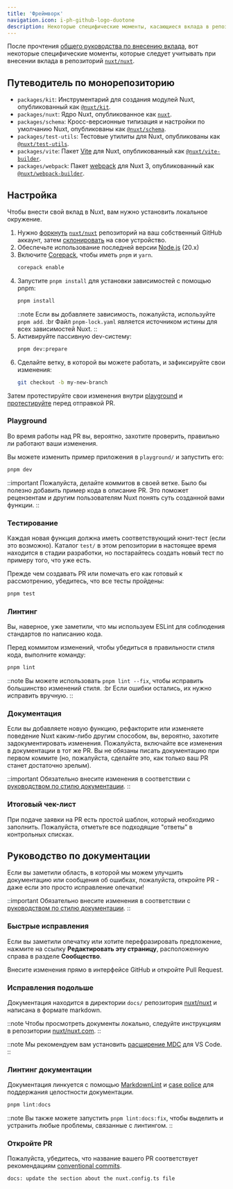 ```yaml
---
title: 'Фреймворк'
navigation.icon: i-ph-github-logo-duotone
description: Некоторые специфические моменты, касающиеся вклада в репозиторий фреймворка.
---
```


После прочтения [общего руководства по внесению вклада](/docs/community/contribution), вот некоторые специфические моменты, которые следует учитывать при внесении вклада в репозиторий [`nuxt/nuxt`](https://github.com/nuxt/nuxt).

## Путеводитель по монорепозиторию

- `packages/kit`: Инструментарий для создания модулей Nuxt, опубликованный как [`@nuxt/kit`](https://npmjs.com/package/@nuxt/kit).
- `packages/nuxt`: Ядро Nuxt, опубликованное как [`nuxt`](https://npmjs.com/package/nuxt).
- `packages/schema`: Кросс-версионные типизация и настройки по умолчанию Nuxt, опубликованы как [`@nuxt/schema`](https://npmjs.com/package/@nuxt/schema).
- `packages/test-utils`: Тестовые утилиты для Nuxt, опубликованы как [`@nuxt/test-utils`](https://npmjs.com/package/@nuxt/test-utils).
- `packages/vite`: Пакет [Vite](https://vitejs.dev) для Nuxt, опубликованный как [`@nuxt/vite-builder`](https://npmjs.com/package/@nuxt/vite-builder).
- `packages/webpack`: Пакет [webpack](https://webpack.js.org) для Nuxt 3, опубликованный как [`@nuxt/webpack-builder`](https://npmjs.com/package/@nuxt/webpack-builder).

## Настройка

Чтобы внести свой вклад в Nuxt, вам нужно установить локальное окружение.

1. Нужно [форкнуть](https://help.github.com/articles/fork-a-repo) [`nuxt/nuxt`](https://github.com/nuxt/nuxt) репозиторий на ваш собственный GitHub аккаунт, затем [склонировать](https://help.github.com/articles/cloning-a-repository) на свое устройство.
2. Обеспечьте использование последней версии [Node.js](https://nodejs.org/en) (20.x)
3. Включите [Corepack](https://github.com/nodejs/corepack), чтобы иметь `pnpm` и `yarn`.
    ```bash [Terminal]
    corepack enable
    ```
4. Запустите `pnpm install` для установки зависимостей с помощью pnpm:
    ```bash [Terminal]
    pnpm install
    ```
    ::note
   Если вы добавляете зависимость, пожалуйста, используйте `pnpm add`. :br
   Файл `pnpm-lock.yaml` является источником истины для всех зависимостей Nuxt.
    ::
5. Активируйте пассивную dev-систему:
    ```bash [Terminal]
    pnpm dev:prepare
    ```
6. Сделайте ветку, в которой вы можете работать, и зафиксируйте свои изменения:
    ```bash [Terminal]
    git checkout -b my-new-branch
    ```

Затем протестируйте свои изменения внутри [playground](#playground) и [протестируйте](#testing) перед отправкой PR.

### Playground

Во время работы над PR вы, вероятно, захотите проверить, правильно ли работают ваши изменения.

Вы можете изменить пример приложения в `playground/` и запустить его:

```bash [Terminal]
pnpm dev
```

::important
Пожалуйста, делайте коммитов в своей ветке. Было бы полезно добавить пример кода в описание PR. Это поможет рецензентам и другим пользователям Nuxt понять суть созданной вами функции.
::

### Тестирование

Каждая новая функция должна иметь соответствующий юнит-тест (если это возможно). Каталог `test/` в этом репозитории в настоящее время находится в стадии разработки, но постарайтесь создать новый тест по примеру того, что уже есть.

Прежде чем создавать PR или помечать его как готовый к рассмотрению, убедитесь, что все тесты пройдены:

```bash [Terminal]
pnpm test
```

### Линтинг

Вы, наверное, уже заметили, что мы используем ESLint для соблюдения стандартов по написанию кода.

Перед коммитом изменений, чтобы убедиться в правильности стиля кода, выполните команду:

```bash [Terminal]
pnpm lint
```

::note
Вы можете использовать `pnpm lint --fix`, чтобы исправить большинство изменений стиля. :br
Если ошибки остались, их нужно исправить вручную.
::

### Документация

Если вы добавляете новую функцию, рефакторите или изменяете поведение Nuxt каким-либо другим способом, вы, вероятно, захотите задокументировать изменения. Пожалуйста, включайте все изменения в документации в тот же PR. Вы не обязаны писать документацию при первом коммите (но, пожалуйста, сделайте это, как только ваш PR станет достаточно зрелым).

::important
Обязательно внесите изменения в соответствии с [руководством по стилю документации](/docs/community/contribution#documentation-style-guide).
::

### Итоговый чек-лист

При подаче заявки на PR есть простой шаблон, который необходимо заполнить. Пожалуйста, отметьте все подходящие "ответы" в контрольных списках.

## Руководство по документации

Если вы заметили область, в которой мы можем улучшить документацию или сообщения об ошибках, пожалуйста, откройте PR - даже если это просто исправление опечатки!

::important
Обязательно внесите изменения в соответствии с [руководством по стилю документации](/docs/community/contribution#documentation-style-guide).
::

### Быстрые исправления

Если вы заметили опечатку или хотите перефразировать предложение, нажмите на ссылку **Редактировать эту страницу**, расположенную справа в разделе **Сообщество**.

Внесите изменения прямо в интерфейсе GitHub и откройте Pull Request.

### Исправления подольше

Документация находится в директории `docs/` репозитория [nuxt/nuxt](https://github.com/nuxt/nuxt) и написана в формате markdown.

::note
Чтобы просмотреть документы локально, следуйте инструкциям в репозитории [nuxt/nuxt.com](https://github.com/nuxt/nuxt.com).
::

::note
Мы рекомендуем вам установить [расширение MDC](https://marketplace.visualstudio.com/items?itemName=Nuxt.mdc) для VS Code.
::

### Линтинг документации

Документация линкуется с помощью [MarkdownLint](https://github.com/DavidAnson/markdownlint) и [case police](https://github.com/antfu/case-police) для поддержания целостности документации.

```bash [Terminal]
pnpm lint:docs
```

::note
Вы также можете запустить `pnpm lint:docs:fix`, чтобы выделить и устранить любые проблемы, связанные с линтингом.
::

### Откройте PR

Пожалуйста, убедитесь, что название вашего PR соответствует рекомендациям [conventional commits](https://www.conventionalcommits.org).

```bash [Пример названия одного из PR]
docs: update the section about the nuxt.config.ts file
```
